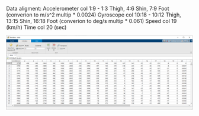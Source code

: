 Data aligment:
Accelerometer col 1:9 - 1:3 Thigh, 4:6 Shin, 7:9 Foot (converion to m/s^2 multip * 0.0024)
Gyroscope col 10:18 - 10:12 Thigh, 13:15 Shin, 16:18 Foot (converion to deg/s multip * 0.061)
Speed col 19 (km/h)
Time col 20 (sec)

<p align="center">
  <img src="https://github.com/Josef4Sci/DeepGait/blob/main/Bipedal-Motion-Dataset/screenMatlabDataExample.png" width="600" title="Screen1">
</p>
